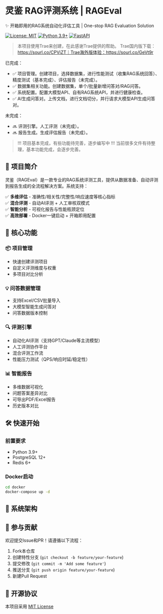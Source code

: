 # 灵鉴 RAG评测系统 | RAGEval 
✨ 开箱即用的RAG系统自动化评估工具 | One-stop RAG Evaluation Solution

[![License: MIT](https://img.shields.io/badge/License-MIT-green.svg)](https://opensource.org/licenses/MIT)
[![Python 3.9+](https://img.shields.io/badge/Python-3.9%2B-blue.svg)](https://www.python.org/)
[![FastAPI](https://img.shields.io/badge/FastAPI-0.68%2B-blue.svg)](https://fastapi.tiangolo.com/)

> 本项目使用Trae来创建，在此感谢Trae提供的帮助。
> Trae国内版下载：https://sourl.co/CPViZT｜Trae海外版体验：https://sourl.co/GeVt9r



已完成：
- ✅ 项目管理。创建项目，选择数据集，进行性能测试（收集RAG系统回答）、精度测试（基本完成）、评估报告（未完成）。
- ✅ 数据集相关功能。创建数据集，单个/批量新增问答对/RAG问答。
- ✅ 系统配置。配置大模型API、自有RAG系统API，并进行健康检查。
- ✅ AI生成问答对。上传文档，进行文档切分，并行请求大模型API生成问答对。

未完成：
- 🔜  评测引擎。人工评测（未完成）。
- 🔜  报告生成。生成评估报告（未完成）。

> !!! 项目基本完成，有些功能待完善，逐步编写中 !!!
> 当前很多文件有待整理，基本功能完成，会逐步完善。


## 🚀 项目简介

灵鉴（RAGEval）是一款专业的RAG系统评测工具，提供从数据准备、自动评测到报告生成的全流程解决方案。系统支持：

✅ **多维评估** - 准确性/相关性/完整性/响应速度等核心指标  
✅ **混合评测** - 自动AI评测 + 人工审核双模式  
✅ **智能分析** - 可视化报告与性能瓶颈定位  
✅ **高效部署** - Docker一键启动 + 开箱即用配置

## 🌟 核心功能

### 📦 项目管理
- 快速创建评测项目
- 自定义评测维度与权重
- 多项目对比分析

### 💡 问答数据管理
- 支持Excel/CSV批量导入
- 大模型智能生成问答对
- 问答数据版本控制

### 🔍 评测引擎
- 自动化AI评测（支持GPT/Claude等主流模型）
- 人工评测协作平台
- 混合评测工作流
- 性能压力测试（QPS/响应时延/稳定性）

### 📊 智能报告
- 多维数据可视化
- 问题答案差异对比
- 可导出PDF/Excel报告
- 历史版本对比

## 🛠 快速开始

### 前置要求
- Python 3.9+
- PostgreSQL 12+
- Redis 6+


### Docker启动
```bash
cd docker
docker-compose up -d
```

## 📐 系统架构


## 🤝 参与贡献

欢迎提交Issue和PR！请遵循以下流程：
1. Fork本仓库
2. 创建特性分支 (`git checkout -b feature/your-feature`)
3. 提交修改 (`git commit -m 'Add some feature'`)
4. 推送分支 (`git push origin feature/your-feature`)
5. 新建Pull Request

## 📄 开源协议

本项目采用 [MIT License](LICENSE)
